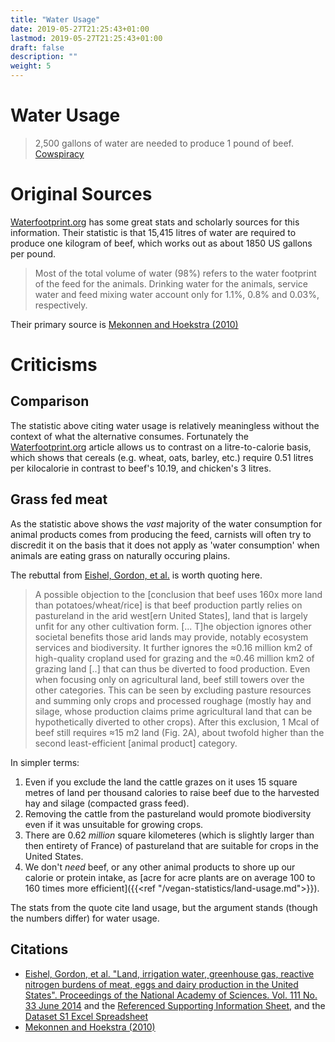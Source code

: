 ```yaml
---
title: "Water Usage"
date: 2019-05-27T21:25:43+01:00
lastmod: 2019-05-27T21:25:43+01:00
draft: false
description: ""
weight: 5
---
```


# Water Usage

> 2,500 gallons of water are needed to produce 1 pound of beef. [Cowspiracy](http://www.cowspiracy.com/facts)

# Original Sources
[Waterfootprint.org](https://waterfootprint.org/en/water-footprint/product-water-footprint/water-footprint-crop-and-animal-products/) has some great stats and scholarly sources for this information.
Their statistic is that 15,415 litres of water are required to produce one kilogram of beef, which works out as about 1850 US gallons per pound.

> Most of the total volume of water (98%) refers to the water footprint of the feed for the animals. Drinking water for the animals, service water and feed mixing water account only for 1.1%, 0.8% and 0.03%, respectively.

Their primary source is [Mekonnen and Hoekstra (2010)](https://waterfootprint.org/media/downloads/Hoekstra-2014-Water-for-animal-products_1.pdf)

# Criticisms

## Comparison
The statistic above citing water usage is relatively meaningless without the context of what the alternative consumes.
Fortunately the [Waterfootprint.org](https://waterfootprint.org/en/water-footprint/product-water-footprint/water-footprint-crop-and-animal-products/) article allows us to contrast on a litre-to-calorie basis, which shows that cereals (e.g. wheat, oats, barley, etc.) require 0.51 litres per kilocalorie in contrast to beef's 10.19, and chicken's 3 litres.

## Grass fed meat
As the statistic above shows the _vast_ majority of the water consumption for animal products comes from producing the feed, carnists will often try to discredit it on the basis that it does not apply as 'water consumption' when animals are eating grass on naturally occuring plains.

The rebuttal from [Eishel, Gordon, et al.](https://www.pnas.org/content/111/33/11996.full) is worth quoting here.

> A possible objection to the [conclusion that beef uses 160x more land than potatoes/wheat/rice] is that beef production partly relies on pastureland in the arid west[ern United States], land that is largely unfit for any other cultivation form. [... T]he objection ignores other societal benefits those arid lands may provide, notably ecosystem services and biodiversity. It further ignores the ≈0.16 million km2 of high-quality cropland used for grazing and the ≈0.46 million km2 of grazing land [..] that can thus be diverted to food production. Even when focusing only on agricultural land, beef still towers over the other categories. This can be seen by excluding pasture resources and summing only crops and processed roughage (mostly hay and silage, whose production claims prime agricultural land that can be hypothetically diverted to other crops). After this exclusion, 1 Mcal of beef still requires ≈15 m2 land (Fig. 2A), about twofold higher than the second least-efficient [animal product] category.

In simpler terms:  

1. Even if you exclude the land the cattle grazes on it uses 15 square metres of land per thousand calories to raise beef due to the harvested hay and silage (compacted grass feed). 
2. Removing the cattle from the pastureland would promote biodiversity even if it was unsuitable for growing crops.
3. There are 0.62 _million_ square kilometeres (which is slightly larger than then entirety of France) of pastureland that are suitable for crops in the United States.
4. We don't _need_ beef, or any other animal products to shore up our calorie or protein intake, as [acre for acre plants are on average 100 to 160 times more efficient]({{<ref "/vegan-statistics/land-usage.md">}}).

The stats from the quote cite land usage, but the argument stands (though the numbers differ) for water usage.


## Citations
 - [Eishel, Gordon, et al. "Land, irrigation water, greenhouse gas, reactive nitrogen burdens of meat, eggs and dairy production in the United States". Proceedings of the National Academy of Sciences. Vol. 111 No. 33 June 2014](https://www.pnas.org/content/111/33/11996.full) and the [Referenced Supporting Information Sheet](https://www.pnas.org/content/pnas/suppl/2014/07/19/1402183111.DCSupplemental/pnas.201402183SI.pdf), and the [Dataset S1 Excel Spreadsheet](http://www.pnas.org/lookup/suppl/doi:10.1073/pnas.1402183111/-/DCSupplemental/pnas.1402183111.sd01.xlsx)
 - [Mekonnen and Hoekstra (2010)](https://waterfootprint.org/media/downloads/Hoekstra-2014-Water-for-animal-products_1.pdf)
